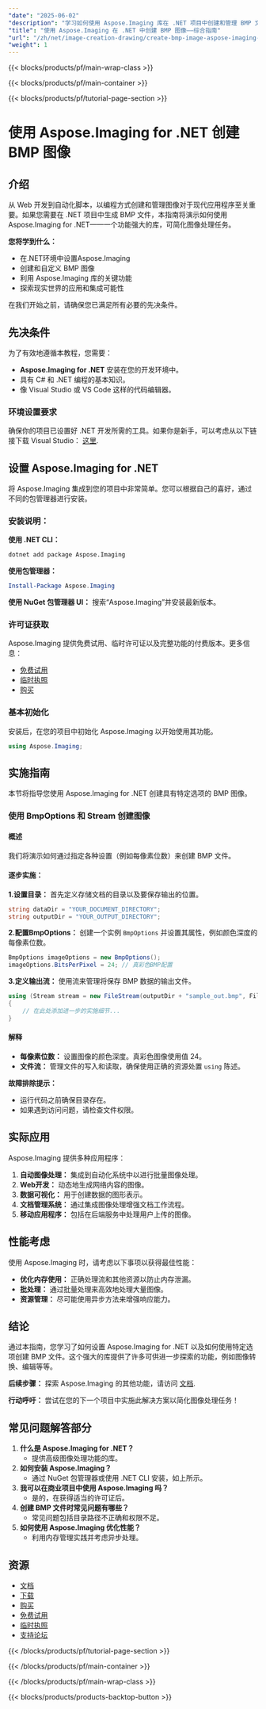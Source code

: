 ```yaml
---
"date": "2025-06-02"
"description": "学习如何使用 Aspose.Imaging 库在 .NET 项目中创建和管理 BMP 文件。本指南涵盖设置、自定义和实际应用。"
"title": "使用 Aspose.Imaging 在 .NET 中创建 BMP 图像——综合指南"
"url": "/zh/net/image-creation-drawing/create-bmp-image-aspose-imaging-dotnet/"
"weight": 1
---
```


{{< blocks/products/pf/main-wrap-class >}}

{{< blocks/products/pf/main-container >}}

{{< blocks/products/pf/tutorial-page-section >}}
# 使用 Aspose.Imaging for .NET 创建 BMP 图像

## 介绍
从 Web 开发到自动化脚本，以编程方式创建和管理图像对于现代应用程序至关重要。如果您需要在 .NET 项目中生成 BMP 文件，本指南将演示如何使用 Aspose.Imaging for .NET——一个功能强大的库，可简化图像处理任务。

**您将学到什么：**
- 在.NET环境中设置Aspose.Imaging
- 创建和自定义 BMP 图像
- 利用 Aspose.Imaging 库的关键功能
- 探索现实世界的应用和集成可能性

在我们开始之前，请确保您已满足所有必要的先决条件。

## 先决条件
为了有效地遵循本教程，您需要：
- **Aspose.Imaging for .NET** 安装在您的开发环境中。
- 具有 C# 和 .NET 编程的基本知识。
- 像 Visual Studio 或 VS Code 这样的代码编辑器。

### 环境设置要求
确保你的项目已设置好 .NET 开发所需的工具。如果你是新手，可以考虑从以下链接下载 Visual Studio： [这里](https://visualstudio。microsoft.com/).

## 设置 Aspose.Imaging for .NET
将 Aspose.Imaging 集成到您的项目中非常简单。您可以根据自己的喜好，通过不同的包管理器进行安装。

### 安装说明：

**使用 .NET CLI：**
```bash
dotnet add package Aspose.Imaging
```

**使用包管理器：**
```powershell
Install-Package Aspose.Imaging
```

**使用 NuGet 包管理器 UI：**
搜索“Aspose.Imaging”并安装最新版本。

### 许可证获取
Aspose.Imaging 提供免费试用、临时许可证以及完整功能的付费版本。更多信息：
- [免费试用](https://releases.aspose.com/imaging/net/)
- [临时执照](https://purchase.aspose.com/temporary-license/)
- [购买](https://purchase.aspose.com/buy)

### 基本初始化
安装后，在您的项目中初始化 Aspose.Imaging 以开始使用其功能。
```csharp
using Aspose.Imaging;
```

## 实施指南
本节将指导您使用 Aspose.Imaging for .NET 创建具有特定选项的 BMP 图像。 

### 使用 BmpOptions 和 Stream 创建图像
#### 概述
我们将演示如何通过指定各种设置（例如每像素位数）来创建 BMP 文件。

#### 逐步实施：
**1.设置目录：**
首先定义存储文档的目录以及要保存输出的位置。
```csharp
string dataDir = "YOUR_DOCUMENT_DIRECTORY";
string outputDir = "YOUR_OUTPUT_DIRECTORY";
```

**2.配置BmpOptions：**
创建一个实例 `BmpOptions` 并设置其属性，例如颜色深度的每像素位数。
```csharp
BmpOptions imageOptions = new BmpOptions();
imageOptions.BitsPerPixel = 24; // 真彩色BMP配置
```

**3.定义输出流：**
使用流来管理将保存 BMP 数据的输出文件。
```csharp
using (Stream stream = new FileStream(outputDir + "sample_out.bmp", FileMode.Create))
{
    // 在此处添加进一步的实施细节...
}
```

#### 解释
- **每像素位数：** 设置图像的颜色深度。真彩色图像使用值 24。
- **文件流：** 管理文件的写入和读取，确保使用正确的资源处置 `using` 陈述。

**故障排除提示：**
- 运行代码之前确保目录存在。
- 如果遇到访问问题，请检查文件权限。

## 实际应用
Aspose.Imaging 提供多种应用程序：
1. **自动图像处理：** 集成到自动化系统中以进行批量图像处理。
2. **Web开发：** 动态地生成网络内容的图像。
3. **数据可视化：** 用于创建数据的图形表示。
4. **文档管理系统：** 通过集成图像处理增强文档工作流程。
5. **移动应用程序：** 包括在后端服务中处理用户上传的图像。

## 性能考虑
使用 Aspose.Imaging 时，请考虑以下事项以获得最佳性能：
- **优化内存使用：** 正确处理流和其他资源以防止内存泄漏。
- **批处理：** 通过批量处理来高效地处理大量图像。
- **资源管理：** 尽可能使用异步方法来增强响应能力。

## 结论
通过本指南，您学习了如何设置 Aspose.Imaging for .NET 以及如何使用特定选项创建 BMP 文件。这个强大的库提供了许多可供进一步探索的功能，例如图像转换、编辑等等。

**后续步骤：**
探索 Aspose.Imaging 的其他功能，请访问 [文档](https://reference。aspose.com/imaging/net/).

**行动呼吁：** 尝试在您的下一个项目中实施此解决方案以简化图像处理任务！

## 常见问题解答部分
1. **什么是 Aspose.Imaging for .NET？**
   - 提供高级图像处理功能的库。
2. **如何安装 Aspose.Imaging？**
   - 通过 NuGet 包管理器或使用 .NET CLI 安装，如上所示。
3. **我可以在商业项目中使用 Aspose.Imaging 吗？**
   - 是的，在获得适当的许可证后。
4. **创建 BMP 文件时常见问题有哪些？**
   - 常见问题包括目录路径不正确和权限不足。
5. **如何使用 Aspose.Imaging 优化性能？**
   - 利用内存管理实践并考虑异步处理。

## 资源
- [文档](https://reference.aspose.com/imaging/net/)
- [下载](https://releases.aspose.com/imaging/net/)
- [购买](https://purchase.aspose.com/buy)
- [免费试用](https://releases.aspose.com/imaging/net/)
- [临时执照](https://purchase.aspose.com/temporary-license/)
- [支持论坛](https://forum.aspose.com/c/imaging/10)

{{< /blocks/products/pf/tutorial-page-section >}}

{{< /blocks/products/pf/main-container >}}

{{< /blocks/products/pf/main-wrap-class >}}

{{< blocks/products/products-backtop-button >}}